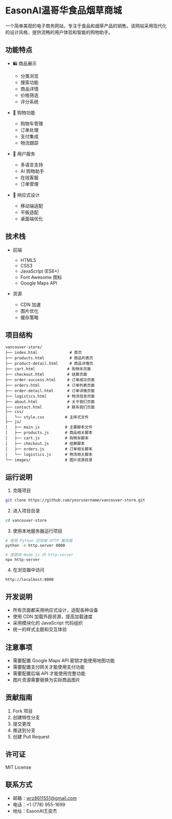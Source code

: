 # EasonAI温哥华食品烟草商城

一个简单美观的电子商务网站，专注于食品和烟草产品的销售。该网站采用现代化的设计风格，提供流畅的用户体验和智能的购物助手。

## 功能特点

- 🛍️ 商品展示
  - 分类浏览
  - 搜索功能
  - 商品详情
  - 价格筛选
  - 评分系统

- 🛒 购物功能
  - 购物车管理
  - 订单处理
  - 支付集成
  - 物流跟踪

- 👥 用户服务
  - 多语言支持
  - AI 购物助手
  - 在线客服
  - 订单管理

- 📱 响应式设计
  - 移动端适配
  - 平板适配
  - 桌面端优化

## 技术栈

- 前端
  - HTML5
  - CSS3
  - JavaScript (ES6+)
  - Font Awesome 图标
  - Google Maps API

- 资源
  - CDN 加速
  - 图片优化
  - 缓存策略

## 项目结构

```
vancouver-store/
├── index.html              # 首页
├── products.html           # 商品列表页
├── product-detail.html     # 商品详情页
├── cart.html              # 购物车页面
├── checkout.html          # 结算页面
├── order-success.html     # 订单成功页面
├── orders.html            # 订单列表页面
├── order-detail.html      # 订单详情页面
├── logistics.html         # 物流信息页面
├── about.html             # 关于我们页面
├── contact.html           # 联系我们页面
├── css/
│   └── style.css         # 主样式文件
├── js/
│   ├── main.js           # 主要脚本文件
│   ├── products.js       # 商品相关脚本
│   ├── cart.js           # 购物车脚本
│   ├── checkout.js       # 结算脚本
│   ├── orders.js         # 订单相关脚本
│   └── logistics.js      # 物流相关脚本
└── images/               # 图片资源目录
```

## 运行说明

1. 克隆项目
```bash
git clone https://github.com/yourusername/vancouver-store.git
```

2. 进入项目目录
```bash
cd vancouver-store
```

3. 使用本地服务器运行项目
```bash
# 使用 Python 的简单 HTTP 服务器
python -m http.server 8000

# 或使用 Node.js 的 http-server
npx http-server
```

4. 在浏览器中访问
```
http://localhost:8000
```

## 开发说明

- 所有页面都采用响应式设计，适配各种设备
- 使用 CDN 加载外部资源，提高加载速度
- 采用模块化的 JavaScript 代码组织
- 统一的样式主题和交互体验

## 注意事项

- 需要配置 Google Maps API 密钥才能使用地图功能
- 需要配置支付网关才能使用支付功能
- 需要配置后端 API 才能使用完整功能
- 图片资源需要替换为实际商品图片

## 贡献指南

1. Fork 项目
2. 创建特性分支
3. 提交更改
4. 推送到分支
5. 创建 Pull Request

## 许可证

MIT License

## 联系方式

- 邮箱：wrz8611551@gmail.com
- 电话：+1 (778) 955-1699
- 地址：EasonAI王奕杰 
